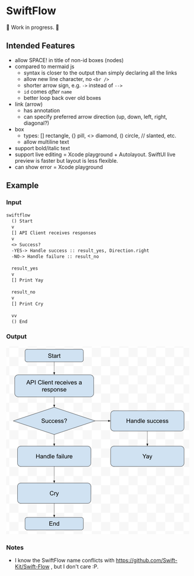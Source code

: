 # SwiftFlow
🚧 Work in progress. 🚧

## Intended Features
- allow SPACE! in title of non-id boxes (nodes)
- compared to mermaid js
  - syntax is closer to the output than simply declaring all the links
  - allow new line character, no `<br />`
  - shorter arrow sign, e.g. `->` instead of `-->`
  - `id` comes *after* `name`
  - better loop back over old boxes
- link (arrow)
  - has annotation
  - can specify preferred arrow direction (up, down, left, right, diagonal?)
- box 
  - types: [] rectangle, {} pill, <> diamond, () circle, // slanted, etc.
  - allow multiline text
- support bold/italic text
- support live editing = Xcode playground + Autolayout. SwiftUI live preview is faster but layout is less flexible.
- can show error = Xcode playground

## Example

### Input
```
swiftflow
  () Start
  v
  [] API Client receives responses
  v
  <> Success?
  -YES-> Handle success :: result_yes, Direction.right
  -NO-> Handle failure :: result_no

  result_yes
  v
  [] Print Yay

  result_no
  v
  [] Print Cry

  vv
  () End
  ```
  
### Output
![Output](images/output.png)

### Notes
- I know the SwiftFlow name conflicts with https://github.com/Swift-Kit/Swift-Flow , but I don't care :P.
